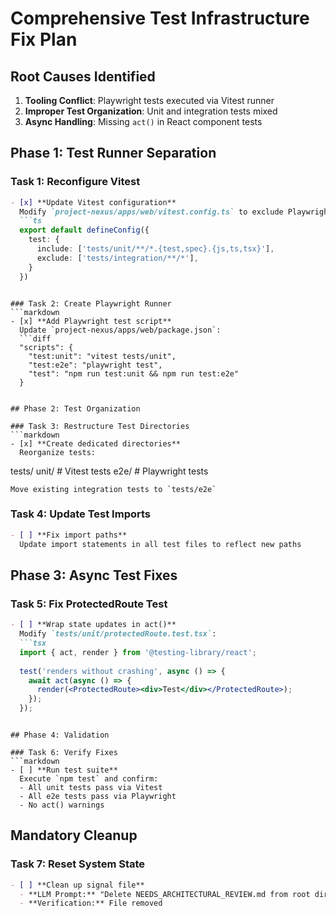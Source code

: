 # Comprehensive Test Infrastructure Fix Plan

## Root Causes Identified
1. **Tooling Conflict**: Playwright tests executed via Vitest runner
2. **Improper Test Organization**: Unit and integration tests mixed
3. **Async Handling**: Missing `act()` in React component tests

## Phase 1: Test Runner Separation

### Task 1: Reconfigure Vitest
```markdown
- [x] **Update Vitest configuration**
  Modify `project-nexus/apps/web/vitest.config.ts` to exclude Playwright tests:
  ```ts
  export default defineConfig({
    test: {
      include: ['tests/unit/**/*.{test,spec}.{js,ts,tsx}'],
      exclude: ['tests/integration/**/*'],
    }
  })
  ```
```

### Task 2: Create Playwright Runner
```markdown
- [x] **Add Playwright test script**
  Update `project-nexus/apps/web/package.json`:
  ```diff
  "scripts": {
    "test:unit": "vitest tests/unit",
    "test:e2e": "playwright test",
    "test": "npm run test:unit && npm run test:e2e"
  }
  ```
```

## Phase 2: Test Organization

### Task 3: Restructure Test Directories
```markdown
- [x] **Create dedicated directories**
  Reorganize tests:
  ```
  tests/
    unit/       # Vitest tests
    e2e/        # Playwright tests
  ```
  Move existing integration tests to `tests/e2e`
```

### Task 4: Update Test Imports
```markdown
- [ ] **Fix import paths**  
  Update import statements in all test files to reflect new paths
```

## Phase 3: Async Test Fixes

### Task 5: Fix ProtectedRoute Test
```markdown
- [ ] **Wrap state updates in act()**  
  Modify `tests/unit/protectedRoute.test.tsx`:
  ```tsx
  import { act, render } from '@testing-library/react';
  
  test('renders without crashing', async () => {
    await act(async () => {
      render(<ProtectedRoute><div>Test</div></ProtectedRoute>);
    });
  });
  ```
```

## Phase 4: Validation

### Task 6: Verify Fixes
```markdown
- [ ] **Run test suite**  
  Execute `npm test` and confirm:
  - All unit tests pass via Vitest
  - All e2e tests pass via Playwright
  - No act() warnings
```

## Mandatory Cleanup

### Task 7: Reset System State
```markdown
- [ ] **Clean up signal file**  
  - **LLM Prompt:** "Delete NEEDS_ARCHITECTURAL_REVIEW.md from root directory"
  - **Verification:** File removed